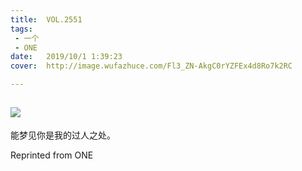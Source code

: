 ```yaml
---
title:	VOL.2551
tags:
 - 一个
 - ONE
date:	2019/10/1 1:39:23
cover:	http://image.wufazhuce.com/Fl3_ZN-AkgC0rYZFEx4d8Ro7k2RC

---
```

![](http://image.wufazhuce.com/Fl3_ZN-AkgC0rYZFEx4d8Ro7k2RC)
---

能梦见你是我的过人之处。
 
Reprinted from ONE
